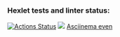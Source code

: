 ### Hexlet tests and linter status:
[![Actions Status](https://github.com/kemallt/php-project-lvl1/workflows/hexlet-check/badge.svg)](https://github.com/kemallt/php-project-lvl1/actions)
<a href="https://codeclimate.com/github/kemallt/php-project-lvl1/maintainability"><img src="https://api.codeclimate.com/v1/badges/54845cf43a5b18a3ac01/maintainability" /></a>
<a href="https://asciinema.org/a/aOT6r2XyMAxjg6lFPJdL9yRrK">Asciinema even</a>